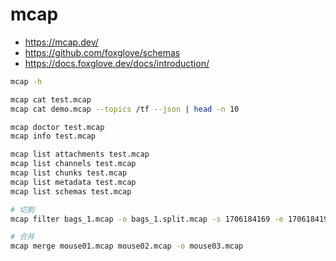 # mcap

- <https://mcap.dev/>
- <https://github.com/foxglove/schemas>
- <https://docs.foxglove.dev/docs/introduction/>

```sh
mcap -h

mcap cat test.mcap
mcap cat demo.mcap --topics /tf --json | head -n 10

mcap doctor test.mcap
mcap info test.mcap

mcap list attachments test.mcap
mcap list channels test.mcap
mcap list chunks test.mcap
mcap list metadata test.mcap
mcap list schemas test.mcap

# 切割
mcap filter bags_1.mcap -o bags_1.split.mcap -s 1706184169 -e 1706184199

# 合并
mcap merge mouse01.mcap mouse02.mcap -o mouse03.mcap
```

